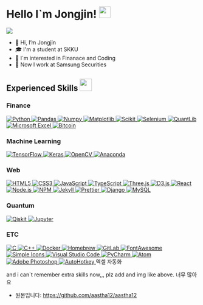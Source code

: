 <h1> Hello I`m Jongjin! <img src = "https://raw.githubusercontent.com/MartinHeinz/MartinHeinz/master/wave.gif" width = 30px> </h1>
<p align='center'>
</p>

<p>
  <a href="https://github.com/DenverCoder1/readme-typing-svg"><img src="https://readme-typing-svg.herokuapp.com?&font=IBM+Plex+Sans&color=abcdef&size=20&lines=Welcome+to+my+GitHub+Profile!;" /></a>
</p>

- 👋 Hi, I’m Jongjin
- 🎓 I'm a student at SKKU
- 💬 I`m interested in Finanace and Coding
- 💼 Now I work at Samsung Securities
          
<h2> Experienced Skills <img src = "https://media2.giphy.com/media/QssGEmpkyEOhBCb7e1/giphy.gif?cid=ecf05e47a0n3gi1bfqntqmob8g9aid1oyj2wr3ds3mg700bl&rid=giphy.gif" width = 32px> </h2>

<h3>Finance</h3>
  <a href="https://www.python.org" target="_blank">
    <img alt="Python" src="https://img.shields.io/badge/Python-3776AB?style=for-the-badge&logo=python&logoColor=white">
  </a>
  <a href="https://pandas.pydata.org/" target="_blank">
    <img alt="Pandas" src="https://img.shields.io/badge/Pandas-2C2D72?style=for-the-badge&logo=pandas&logoColor=white">
  </a>
  <a href="https://numpy.org/" target="_blank">
    <img alt="Numpy" src="https://img.shields.io/badge/Numpy-777BB4?style=for-the-badge&logo=numpy&logoColor=white">
  </a>
  <a href="" target="_blank">
    <img alt="Matplotlib" src="https://img.shields.io/badge/matplotlib-239120?style=for-the-badge&logo=plotly&logoColor=white">
  </a>
  <a href="https://scikit-learn.org/" target="_blank">
    <img alt="Scikit" src="https://img.shields.io/badge/scikit_learn-F7931E?style=for-the-badge&logo=scikit-learn&logoColor=white">
  </a>
  <a href="https://www.selenium.dev/" target="_blank">
    <img alt="Selenium" src="https://img.shields.io/badge/Selenium-43B02A?style=for-the-badge&logo=Selenium&logoColor=white">
  </a>
  <a href="" target="_blank">
    <img alt="QuantLib" src="https://img.shields.io/badge/Quantlib-000000?style=for-the-badge&logo=Quantcast&logoColor=white">
  </a>
  <a href="" target="_blank">
    <img alt="Microsoft Excel" src="https://img.shields.io/badge/microsoft%20excel-217346?style=for-the-badge&logo=microsoft%20excel&logoColor=white">
  </a>
  <a href="" target="_blank">
    <img alt="Bitcoin" src="https://img.shields.io/badge/bitcoin-F7931A?style=for-the-badge&logo=bitcoin&logoColor=white">
  </a>
   
<h3>Machine Learning</h3>
  <a href="" target="_blank">
    <img alt="TensorFlow" src="https://img.shields.io/badge/tensorflow-FF6F00?style=for-the-badge&logo=tensorflow&logoColor=white">
  </a>
  <a href="https://keras.io/" target="_blank">
    <img alt="Keras" src="https://img.shields.io/badge/Keras-D00000?style=for-the-badge&logo=Keras&logoColor=white">
  </a>
  <a href="https://opencv.org/" target="_blank">
    <img alt="OpenCV" src="https://img.shields.io/badge/OpenCV-27338e?style=for-the-badge&logo=OpenCV&logoColor=white">
  </a>
  <a href="" target="_blank">
    <img alt="Anaconda" src="https://img.shields.io/badge/anaconda-44A833?style=for-the-badge&logo=anaconda&logoColor=white">
  </a>
  
<h3>Web</h3>
  <a href="" target="_blank">
    <img alt="HTML5" src="https://img.shields.io/badge/html5-E34F26?style=for-the-badge&logo=html5&logoColor=white">
  </a>
  <a href="" target="_blank">
    <img alt="CSS3" src="https://img.shields.io/badge/css3-1572B6?style=for-the-badge&logo=css3&logoColor=white">
  </a>
  <a href="" target="_blank">
    <img alt="JavaScript" src="https://img.shields.io/badge/javascript-F7DF1E?style=for-the-badge&logo=javascript&logoColor=white">
  </a>
  <a href="" target="_blank">
    <img alt="TypeScript" src="https://img.shields.io/badge/typescript-3178C6?style=for-the-badge&logo=typescript&logoColor=white">
  </a>
  <a href="" target="_blank">
    <img alt="Three.js" src="https://img.shields.io/badge/three.js-000000?style=for-the-badge&logo=three.js&logoColor=white">
  </a>
  <a href="" target="_blank">
    <img alt="D3.js" src="https://img.shields.io/badge/D3.js-F9A03C?style=for-the-badge&logo=d3.js&logoColor=white">
  </a>
  <a href="" target="_blank">
    <img alt="React" src="https://img.shields.io/badge/react-61DAFB?style=for-the-badge&logo=react&logoColor=white">
  </a>
  <a href="" target="_blank">
    <img alt="Node.js" src="https://img.shields.io/badge/Node.js-339933?style=for-the-badge&logo=node.js&logoColor=white">
  </a>
  <a href="" target="_blank">
    <img alt="NPM" src="https://img.shields.io/badge/npm-CB3837?style=for-the-badge&logo=npm&logoColor=white">
  </a>                                                                                                              
  <a href="" target="_blank">
    <img alt="Jekyll" src="https://img.shields.io/badge/jekyll-CC0000?style=for-the-badge&logo=jekyll&logoColor=white">
  </a>
  <a href="" target="_blank">
    <img alt="Prettier" src="https://img.shields.io/badge/prettier-F7B93E?style=for-the-badge&logo=prettier&logoColor=white">
  </a>
  <a href="" target="_blank">
    <img alt="Django" src="https://img.shields.io/badge/django-092E20?style=for-the-badge&logo=django&logoColor=white">
  </a>
  <a href="https://www.mysql.com/">
    <img alt="MySQL" src="https://img.shields.io/badge/Microsoft%20SQL%20Server-CC2927?style=for-the-badge&logo=microsoft%20sql%20server&logoColor=white">
  </a>

<h3>Quantum</h3>
  <a href="" target="_blank">
    <img alt="Qiskit" src="https://img.shields.io/badge/Qiskit-6929C4?style=for-the-badge&logo=Qiskit&logoColor=white">
  </a>
  <a href="https://jupyter.org/" target="_blank">
    <img alt="Jupyter" src="https://img.shields.io/badge/Jupyter-F37626.svg?&style=for-the-badge&logo=Jupyter&logoColor=white">
  </a>

<h3>ETC</h3>
  <a href="" target="_blank">
    <img alt="C" src="https://img.shields.io/badge/c-A8B9CC?style=for-the-badge&logo=c&logoColor=white">
  </a>
  <a href="" target="_blank">
    <img alt="C++" src="https://img.shields.io/badge/C++-00599C?style=for-the-badge&logo=C++&logoColor=white">
  </a>
  
  <a href="" target="_blank">
    <img alt="Docker" src="https://img.shields.io/badge/Docker-2496ED?style=for-the-badge&logo=docker&logoColor=white">
  </a>
  <a href="" target="_blank">
    <img alt="Homebrew" src="https://img.shields.io/badge/homebrew-FBB040?style=for-the-badge&logo=homebrew&logoColor=white">
  </a> 
  <a href="" target="_blank">
    <img alt="GitLab" src="https://img.shields.io/badge/gitlab-FCA121?style=for-the-badge&logo=gitlab&logoColor=white">
  </a>
  
  <a href="" target="_blank">
    <img alt="FontAwesome" src="https://img.shields.io/badge/font%20awesome-528DD7?style=for-the-badge&logo=font%20awesome&logoColor=white">
  </a>       
  <a href="https://simpleicons.org/" target="_blank">
    <img alt="Simple Icons" src="https://img.shields.io/badge/simple%20icons-111111?style=for-the-badge&logo=simple%20icons&logoColor=white">
  </a>
  
  <a href="" target="_blank">
    <img alt="Visual Studio Code" src="https://img.shields.io/badge/visual%20studio%20code-007ACC?style=for-the-badge&logo=visual%20studio%20code&logoColor=white">
  </a>
  <a href="" target="_blank">
    <img alt="PyCharm" src="https://img.shields.io/badge/pycharm-000000?style=for-the-badge&logo=pycharm&logoColor=white">
  </a>
  <a href="" target="_blank">
    <img alt="Atom" src="https://img.shields.io/badge/atom-66595C?style=for-the-badge&logo=atom&logoColor=white">
  </a>
  
  <a href="" target="_blank">
    <img alt="Adobe Photoshop" src="https://img.shields.io/badge/adobe%20photoshop-31A8FF?style=for-the-badge&logo=adobe%20photoshop&logoColor=white">
  </a>
  
  
  <a href="" target="_blank">
    <img alt="AutoHotkey" src="https://img.shields.io/badge/autohotkey-334455?style=for-the-badge&logo=autohotkey&logoColor=white">
  </a>
  엑셀 자동화
                                                                                                             
                                                                                                             
  
  and i can`t remember extra skills now,,, plz add <a> and img like above. 너무 많아요

- 원본입니다: https://github.com/aastha12/aastha12

